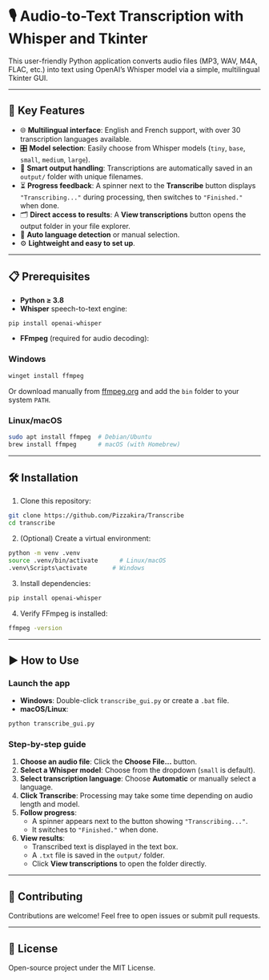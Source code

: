 # 🎙️ Audio-to-Text Transcription with Whisper and Tkinter

This user-friendly Python application converts audio files (MP3, WAV, M4A, FLAC, etc.) into text using OpenAI’s Whisper model via a simple, multilingual Tkinter GUI.

---

## 🚀 Key Features

- 🌐 **Multilingual interface**: English and French support, with over 30 transcription languages available.
- 🎛️ **Model selection**: Easily choose from Whisper models (`tiny`, `base`, `small`, `medium`, `large`).
- 📁 **Smart output handling**: Transcriptions are automatically saved in an `output/` folder with unique filenames.
- ⏳ **Progress feedback**: A spinner next to the **Transcribe** button displays `"Transcribing..."` during processing, then switches to `"Finished."` when done.
- 🗂️ **Direct access to results**: A **View transcriptions** button opens the output folder in your file explorer.
- 🔄 **Auto language detection** or manual selection.
- ⚙️ **Lightweight and easy to set up**.

---

## 📋 Prerequisites

- **Python ≥ 3.8**
- **Whisper** speech-to-text engine:

```bash
pip install openai-whisper
```

- **FFmpeg** (required for audio decoding):

### Windows

```bash
winget install ffmpeg
```
Or download manually from [ffmpeg.org](https://ffmpeg.org/) and add the `bin` folder to your system `PATH`.

### Linux/macOS

```bash
sudo apt install ffmpeg  # Debian/Ubuntu
brew install ffmpeg      # macOS (with Homebrew)
```

---

## 🛠️ Installation

1. Clone this repository:

```bash
git clone https://github.com/Pizzakira/Transcribe
cd transcribe
```

2. (Optional) Create a virtual environment:

```bash
python -m venv .venv
source .venv/bin/activate      # Linux/macOS
.venv\Scripts\activate       # Windows
```

3. Install dependencies:

```bash
pip install openai-whisper
```

4. Verify FFmpeg is installed:

```bash
ffmpeg -version
```

---

## ▶️ How to Use

### Launch the app

- **Windows**: Double-click `transcribe_gui.py` or create a `.bat` file.
- **macOS/Linux**:

```bash
python transcribe_gui.py
```

### Step-by-step guide

1. **Choose an audio file**: Click the **Choose File…** button.
2. **Select a Whisper model**: Choose from the dropdown (`small` is default).
3. **Select transcription language**: Choose **Automatic** or manually select a language.
4. **Click Transcribe**: Processing may take some time depending on audio length and model.
5. **Follow progress**:
   - A spinner appears next to the button showing `"Transcribing..."`.
   - It switches to `"Finished."` when done.
6. **View results**:
   - Transcribed text is displayed in the text box.
   - A `.txt` file is saved in the `output/` folder.
   - Click **View transcriptions** to open the folder directly.

---

## 📖 Contributing

Contributions are welcome! Feel free to open issues or submit pull requests.

---

## 📝 License

Open-source project under the MIT License.
